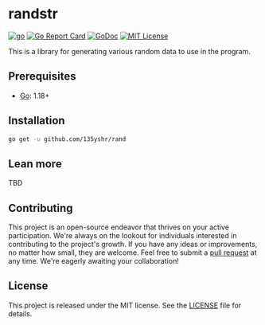 # randstr

[![go](https://github.com/135yshr/rand/workflows/go/badge.svg)](https://github.com/135yshr/rand/actions)
[![Go Report Card](https://goreportcard.com/badge/github.com/135yshr/rand)](https://goreportcard.com/report/github.com/135yshr/rand)
[![GoDoc](http://img.shields.io/badge/GoDoc-Reference-blue.svg)](https://godoc.org/github.com/135yshr/rand)
[![MIT License](https://img.shields.io/badge/License-MIT-blue.svg)](LICENSE)

This is a library for generating various random data to use in the program.

## Prerequisites

- [Go](https://go.dev/): 1.18+

## Installation

```bash
go get -u github.com/135yshr/rand
```

## Lean more

TBD

## Contributing

This project is an open-source endeavor that thrives on your active participation. We're always on the lookout for individuals interested in contributing to the project's growth. If you have any ideas or improvements, no matter how small, they are welcome. Feel free to submit a [pull request](https://github.com/135yshr/rand/pulls) at any time. We're eagerly awaiting your collaboration!

## License

This project is released under the MIT license. See the [LICENSE](LICENSE) file for details.

